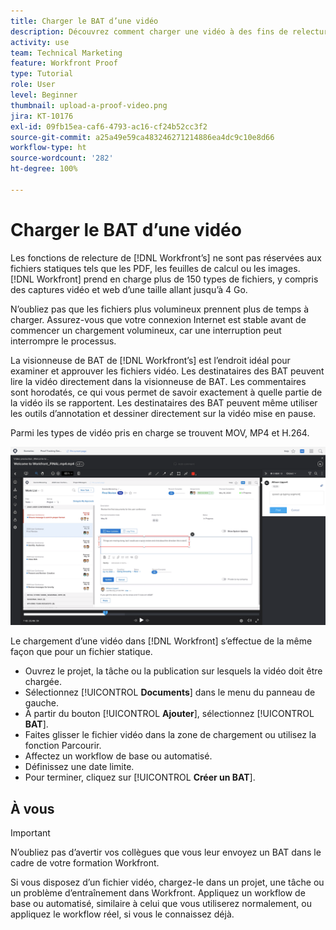 ```yaml
---
title: Charger le BAT d’une vidéo
description: Découvrez comment charger une vidéo à des fins de relecture dans  [!DNL  Workfront].
activity: use
team: Technical Marketing
feature: Workfront Proof
type: Tutorial
role: User
level: Beginner
thumbnail: upload-a-proof-video.png
jira: KT-10176
exl-id: 09fb15ea-caf6-4793-ac16-cf24b52cc3f2
source-git-commit: a25a49e59ca483246271214886ea4dc9c10e8d66
workflow-type: ht
source-wordcount: '282'
ht-degree: 100%

---
```


# Charger le BAT d’une vidéo

Les fonctions de relecture de [!DNL Workfront’s] ne sont pas réservées aux fichiers statiques tels que les PDF, les feuilles de calcul ou les images. [!DNL Workfront] prend en charge plus de 150 types de fichiers, y compris des captures vidéo et web d’une taille allant jusqu’à 4 Go.

N’oubliez pas que les fichiers plus volumineux prennent plus de temps à charger. Assurez-vous que votre connexion Internet est stable avant de commencer un chargement volumineux, car une interruption peut interrompre le processus.

<!-- For a complete list of uploadable file types, see the article, Supported proofing file types. -->

La visionneuse de BAT de [!DNL Workfront’s] est l’endroit idéal pour examiner et approuver les fichiers vidéo. Les destinataires des BAT peuvent lire la vidéo directement dans la visionneuse de BAT. Les commentaires sont horodatés, ce qui vous permet de savoir exactement à quelle partie de la vidéo ils se rapportent. Les destinataires des BAT peuvent même utiliser les outils d’annotation et dessiner directement sur la vidéo mise en pause.

Parmi les types de vidéo pris en charge se trouvent MOV, MP4 et H.264. <!-- Check the supported file types list to make sure the video type you use is compatible with Workfront’s proofing features.-->

![Une image d’annotation sur un fichier de BAT vidéo.](assets/upload-a-proof-of-a-video.png)

Le chargement d’une vidéo dans [!DNL Workfront] s’effectue de la même façon que pour un fichier statique.

* Ouvrez le projet, la tâche ou la publication sur lesquels la vidéo doit être chargée.
* Sélectionnez [!UICONTROL **Documents**] dans le menu du panneau de gauche.
* À partir du bouton [!UICONTROL **Ajouter**], sélectionnez [!UICONTROL **BAT**].
* Faites glisser le fichier vidéo dans la zone de chargement ou utilisez la fonction Parcourir.
* Affectez un workflow de base ou automatisé.
* Définissez une date limite.
* Pour terminer, cliquez sur [!UICONTROL **Créer un BAT**].

## À vous

>[!IMPORTANT]
>
>N’oubliez pas d’avertir vos collègues que vous leur envoyez un BAT dans le cadre de votre formation Workfront.


Si vous disposez d’un fichier vidéo, chargez-le dans un projet, une tâche ou un problème d’entraînement dans Workfront. Appliquez un workflow de base ou automatisé, similaire à celui que vous utiliserez normalement, ou appliquez le workflow réel, si vous le connaissez déjà.

